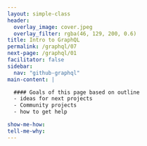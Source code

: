 ```yaml
---
layout: simple-class
header:
  overlay_image: cover.jpeg
  overlay_filter: rgba(46, 129, 200, 0.6)
title: Intro to GraphQL
permalink: /graphql/07
next-page: /graphql/01
facilitator: false
sidebar:
  nav: "github-graphql"
main-content: |

  #### Goals of this page based on outline
  - ideas for next projects
  - Community projects
  - how to get help

show-me-how:
tell-me-why:
---
```

